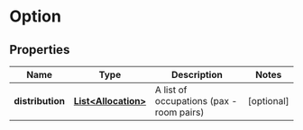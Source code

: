 
# Option

## Properties
Name | Type | Description | Notes
------------ | ------------- | ------------- | -------------
**distribution** | [**List&lt;Allocation&gt;**](Allocation.md) | A list of occupations (pax - room pairs) |  [optional]



